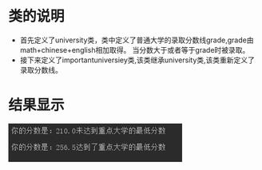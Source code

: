 # 类的说明
* 首先定义了university类，类中定义了普通大学的录取分数线grade,grade由math+chinese+english相加取得。
当分数大于或者等于grade时被录取。
* 接下来定义了importantuniversiey类,该类继承university类,该类重新定义了录取分数线。
# 结果显示
![截图](1518865130(1).png)